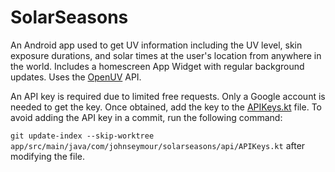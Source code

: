 # SolarSeasons

An Android app used to get UV information including the UV level, skin exposure durations, and solar times at the user's location from anywhere in the world. Includes a homescreen App Widget with regular background updates. Uses the [OpenUV](https://www.openuv.io/) API.

An API key is required due to limited free requests. Only a Google account is needed to get the key. Once obtained, add the key to the [APIKeys.kt](./app/src/main/java/com/johnseymour/solarseasons/api/APIKeys.kt) file. To avoid adding the API key in a commit, run the following command:

`git update-index --skip-worktree app/src/main/java/com/johnseymour/solarseasons/api/APIKeys.kt` after modifying the file.
